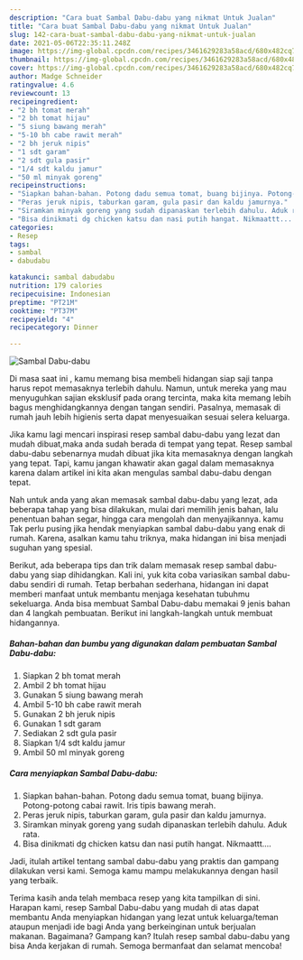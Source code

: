 ```yaml
---
description: "Cara buat Sambal Dabu-dabu yang nikmat Untuk Jualan"
title: "Cara buat Sambal Dabu-dabu yang nikmat Untuk Jualan"
slug: 142-cara-buat-sambal-dabu-dabu-yang-nikmat-untuk-jualan
date: 2021-05-06T22:35:11.248Z
image: https://img-global.cpcdn.com/recipes/3461629283a58acd/680x482cq70/sambal-dabu-dabu-foto-resep-utama.jpg
thumbnail: https://img-global.cpcdn.com/recipes/3461629283a58acd/680x482cq70/sambal-dabu-dabu-foto-resep-utama.jpg
cover: https://img-global.cpcdn.com/recipes/3461629283a58acd/680x482cq70/sambal-dabu-dabu-foto-resep-utama.jpg
author: Madge Schneider
ratingvalue: 4.6
reviewcount: 13
recipeingredient:
- "2 bh tomat merah"
- "2 bh tomat hijau"
- "5 siung bawang merah"
- "5-10 bh cabe rawit merah"
- "2 bh jeruk nipis"
- "1 sdt garam"
- "2 sdt gula pasir"
- "1/4 sdt kaldu jamur"
- "50 ml minyak goreng"
recipeinstructions:
- "Siapkan bahan-bahan. Potong dadu semua tomat, buang bijinya. Potong-potong cabai rawit. Iris tipis bawang merah."
- "Peras jeruk nipis, taburkan garam, gula pasir dan kaldu jamurnya."
- "Siramkan minyak goreng yang sudah dipanaskan terlebih dahulu. Aduk rata."
- "Bisa dinikmati dg chicken katsu dan nasi putih hangat. Nikmaattt...."
categories:
- Resep
tags:
- sambal
- dabudabu

katakunci: sambal dabudabu 
nutrition: 179 calories
recipecuisine: Indonesian
preptime: "PT21M"
cooktime: "PT37M"
recipeyield: "4"
recipecategory: Dinner

---
```



![Sambal Dabu-dabu](https://img-global.cpcdn.com/recipes/3461629283a58acd/680x482cq70/sambal-dabu-dabu-foto-resep-utama.jpg)

Di masa  saat ini , kamu memang bisa membeli hidangan siap saji tanpa harus repot memasaknya terlebih dahulu. Namun, untuk mereka yang mau menyuguhkan sajian eksklusif pada orang tercinta, maka kita memang lebih bagus menghidangkannya dengan tangan sendiri. Pasalnya, memasak di rumah jauh lebih higienis serta dapat menyesuaikan sesuai selera keluarga.

Jika kamu lagi mencari inspirasi resep sambal dabu-dabu yang lezat dan mudah dibuat,maka anda sudah berada di tempat yang tepat. Resep sambal dabu-dabu  sebenarnya mudah dibuat jika kita memasaknya dengan langkah yang tepat. Tapi, kamu jangan khawatir akan gagal dalam memasaknya 
karena dalam artikel ini kita akan mengulas sambal dabu-dabu dengan tepat.  



Nah untuk anda yang akan memasak sambal dabu-dabu yang lezat, ada beberapa tahap yang bisa dilakukan, mulai dari memilih jenis bahan, lalu penentuan bahan segar, hingga cara mengolah dan menyajikannya. kamu Tak perlu pusing jika hendak menyiapkan sambal dabu-dabu yang enak di rumah. Karena, asalkan kamu  tahu triknya, maka hidangan ini bisa menjadi suguhan yang spesial.

Berikut, ada beberapa tips dan trik dalam memasak resep sambal dabu-dabu yang siap dihidangkan. Kali ini, yuk kita coba variasikan sambal dabu-dabu sendiri di rumah. Tetap berbahan sederhana, hidangan ini dapat memberi manfaat untuk membantu menjaga kesehatan tubuhmu sekeluarga. Anda bisa membuat Sambal Dabu-dabu memakai 9 jenis bahan dan 4 langkah pembuatan. Berikut ini langkah-langkah untuk membuat hidangannya.

<!--inarticleads1-->

##### Bahan-bahan dan bumbu yang digunakan dalam pembuatan Sambal Dabu-dabu:

1. Siapkan 2 bh tomat merah
1. Ambil 2 bh tomat hijau
1. Gunakan 5 siung bawang merah
1. Ambil 5-10 bh cabe rawit merah
1. Gunakan 2 bh jeruk nipis
1. Gunakan 1 sdt garam
1. Sediakan 2 sdt gula pasir
1. Siapkan 1/4 sdt kaldu jamur
1. Ambil 50 ml minyak goreng




<!--inarticleads2-->

##### Cara menyiapkan Sambal Dabu-dabu:

1. Siapkan bahan-bahan. Potong dadu semua tomat, buang bijinya. Potong-potong cabai rawit. Iris tipis bawang merah.
1. Peras jeruk nipis, taburkan garam, gula pasir dan kaldu jamurnya.
1. Siramkan minyak goreng yang sudah dipanaskan terlebih dahulu. Aduk rata.
1. Bisa dinikmati dg chicken katsu dan nasi putih hangat. Nikmaattt....




Jadi, itulah artikel tentang  sambal dabu-dabu  yang praktis dan gampang dilakukan versi kami. Semoga kamu mampu melakukannya dengan hasil yang terbaik. 

Terima kasih anda telah membaca resep yang kita tampilkan di sini. Harapan kami, resep  Sambal Dabu-dabu yang mudah di atas dapat membantu Anda menyiapkan hidangan yang lezat untuk keluarga/teman ataupun menjadi ide bagi Anda yang berkeinginan untuk berjualan makanan. Bagaimana? Gampang kan? Itulah resep sambal dabu-dabu yang bisa Anda kerjakan di rumah. Semoga bermanfaat dan selamat mencoba!

